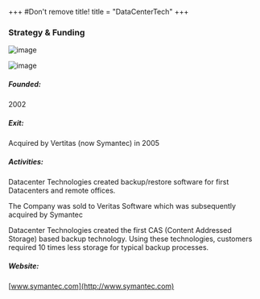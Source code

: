 +++
#Don't remove title!
title = "DataCenterTech"
+++

### Strategy & Funding

![image](img/logo-dct.png)

![image](img//logo-symantec.png)

##### Founded:

2002

##### Exit:

Acquired by Vertitas (now Symantec) in 2005

##### Activities:

Datacenter Technologies created backup/restore software for first Datacenters and remote offices.

The Company was sold to Veritas Software which was subsequently acquired by Symantec

Datacenter Technologies created the first CAS (Content Addressed Storage) based backup technology. Using these technologies, customers required 10 times less storage for typical backup processes.

##### Website:

[www.symantec.com](http://www.symantec.com)
